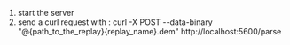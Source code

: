 1. start the server
2. send a curl request with :  curl -X POST --data-binary "@{path_to_the_replay}\{replay_name}.dem" http://localhost:5600/parse
